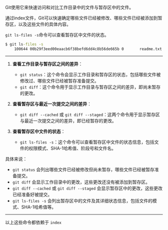 Git使用它来快速访问和对比工作目录中的文件与暂存区中的文件。  

通过index文件，Git可以快速确定哪些文件已经被修改、哪些文件已经被添加到暂存区，以及这些文件的具体内容。

`git ls-files -s`命令可以查看暂存区中文件的状态。

```cmd
$ git ls-files -s
    100644 00b29f3eed00eaacb6f38befd6dd4c8b56de665b 0       readme.txt
```

---

1. **查看工作目录与暂存区之间的差异**：
   - `git status`：这个命令会显示工作目录和暂存区的状态，包括哪些文件被修改过、哪些文件已经被暂存准备提交。
   - `git diff`：这个命令用于显示工作目录与暂存区之间的差异，即尚未暂存的更改。

2. **查看暂存区与最近一次提交之间的差异**：
   - `git diff --cached` 或 `git diff --staged`：这两个命令用于显示暂存区与最近一次提交之间的差异，即已经暂存的更改。

3. **查看暂存区中文件的状态**：
   - `git ls-files -s`：这个命令可以查看暂存区中文件的状态信息，包括文件的权限模式、SHA-1哈希值、阶段号和文件名。

具体来说：

- `git status` 会列出哪些文件已经被修改但尚未暂存，哪些文件已经被暂存准备提交。
- `git diff` 会显示工作目录中的更改，这些更改还没有被添加到暂存区。
- `git diff --cached` 或 `git diff --staged` 会显示暂存区中的更改，这些更改已经准备好被提交。
- `git ls-files -s` 会列出暂存区中的文件及其详细状态信息，包括文件的模式、SHA-1哈希值等。

---

以上这些命令都依赖于 `index`